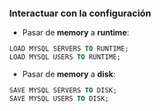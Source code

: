 ### Interactuar con la configuración

* Pasar de **memory** a **runtime**:
```sql
LOAD MYSQL SERVERS TO RUNTIME;
LOAD MYSQL USERS TO RUNTIME;
```
* Pasar de **memory** a **disk**:
```sql
SAVE MYSQL SERVERS TO DISK;
SAVE MYSQL USERS TO DISK;
```
